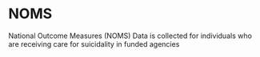 # NOMS
National Outcome Measures (NOMS) Data is collected for individuals who are receiving care for suicidality in funded agencies
